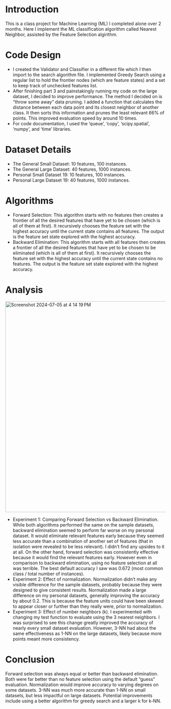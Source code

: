 # Introduction
This is a class project for Machine Learning (ML) I completed alone over 2 months. Here I implement the ML classification algorithm called Nearest Neighbor, assisted by the Feature Selection algirithm. 

# Code Design
- I created the Validator and Classifier in a different file which I then import to the search algorithm file. I implemented Greedy Search using a regular list to hold the frontier nodes (which are feature states) and a set to keep track of unchecked features list. 
- After finishing part 3 and painstakingly running my code on the large dataset, I decided to improve performance. The method I decided on is “throw some away” data pruning. I added a function that calculates the distance between each data point and its closest neighbor of another class. It then sorts this information and prunes the least relevant 66% of points. This improved evaluation speed by around 10 times.  
- For code documentation, I used the ‘queue’, ‘copy’, ‘scipy.spatial’, ‘numpy’, and ‘time’ libraries. 

# Dataset Details
- The General Small Dataset: 10 features, 100 instances.
- The General Large Dataset: 40 features, 1000 instances.
- Personal Small Dataset 19: 10 features, 100 instances.
- Personal Large Dataset 19: 40 features, 1000 instances.

# Algorithms
- Forward Selection: This algorithm starts with no features then creates a frontier of all the desired features that have yet to be chosen (which is all of them at first). It recursively chooses the feature set with the highest accuracy until the current state contains all features. The output is the feature set state explored with the highest accuracy.
- Backward Elimination: This algorithm starts with all features then creates a frontier of all the desired features that have yet to be chosen to be eliminated (which is all of them at first). It recursively chooses the feature set with the highest accuracy until the current state contains no features. The output is the feature set state explored with the highest accuracy. 

# Analysis
<img width="660" alt="Screenshot 2024-07-05 at 4 14 19 PM" src="https://github.com/Harry64C/AI_Feature_Selection/assets/57604508/7442dbb9-4de8-4088-906d-2f3156f6c2d4">  

- Experiment 1: Comparing Forward Selection vs Backward Elimination. While both algorithms performed the same on the sample datasets, backward elimination seemed to perform far worse on my personal dataset. It would eliminate relevant features early because they seemed less accurate than a combination of another set of features (that in isolation were revealed to be less relevant). I didn’t find any upsides to it at all. On the other hand, forward selection was consistently effective because it would find the relevant features early. However even in comparison to backward elimination, using no feature selection at all was terrible. The best default accuracy I saw was 0.672 (most common class / total number of instances). 
- Experiment 2: Effect of normalization. Normalization didn’t make any visible difference for the sample datasets, probably because they were designed to give consistent results. Normalization made a large difference on my personal datasets, generally improving the accuracy by about 0.2. This is because the feature units could have been skewed to appear closer or further than they really were, prior to normalization. 
- Experiment 3: Effect of number neighbors (k). I experimented with changing my test function to evaluate using the 3 nearest neighbors. I was surprised to see this change greatly improved the accuracy of nearly every small dataset evaluation. However, 3-NN had about the same effectiveness as 1-NN on the large datasets, likely because more points meant more consistency. 

# Conclusion
Forward selection was always equal or better than backward elimination. Both were far better than no feature selection using the default “guess” evaluation. Normalization would improve accuracy to varying degrees on some datasets. 3-NN was much more accurate than 1-NN on small datasets, but less impactful on large datasets. Potential improvements include using a better algorithm for greedy search and a larger k for k-NN. 
